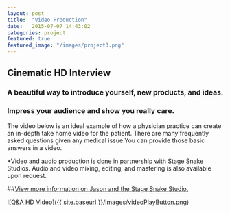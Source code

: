```yaml
---
layout: post
title:  "Video Production"
date:   2015-07-07 14:43:02
categories: project
featured: true
featured_image: "/images/project3.png"
---
```

  
## Cinematic HD Interview

### A beautiful way to introduce yourself, new products, and ideas. 

### Impress your audience and show you really care.
                                        
The video below is an ideal example of how a physician practice can create an in-depth take home video for the patient. There are many frequently asked questions given any medical issue.You can  provide those basic answers in a video.
                                        
*Video and audio production is done in partnership with Stage Snake Studios.  Audio and video mixing, editing, and mastering is also available upon request.  

##[View more information on Jason and the Stage Snake Studio.](http://www.jasonperno.com/#!services/c1h6a)


[![Q&A HD Video]({{ site.baseurl }}/images/videoPlayButton.png)](https://youtu.be/0JNVj6eAHDs)
